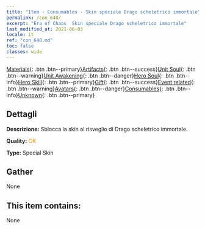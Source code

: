 ```yaml
---
title: "Item - Consumables - Skin speciale Drago scheletrico immortale"
permalink: /con_648/
excerpt: "Era of Chaos  Skin speciale Drago scheletrico immortale"
last_modified_at: 2021-06-03
locale: it
ref: "con_648.md"
toc: false
classes: wide
---
```

 [Materials](/ItemsIT/){: .btn .btn--primary}[Artifacts](/ItemsIT/Artifacts/){: .btn .btn--success}[Unit Soul](/ItemsIT/UnitSoul/){: .btn .btn--warning}[Unit Awakening](/ItemsIT/UnitAwakening/){: .btn .btn--danger}[Hero Soul](/ItemsIT/HeroSoul/){: .btn .btn--info}[Hero Skill](/ItemsIT/HeroSkill/){: .btn .btn--primary}[Gift](/ItemsIT/Gift/){: .btn .btn--success}[Event related](/ItemsIT/Events/){: .btn .btn--warning}[Avatars](/ItemsIT/Avatars/){: .btn .btn--danger}[Consumables](/ItemsIT/Consumables/){: .btn .btn--info}[Unknown](/ItemsIT/Unknown/){: .btn .btn--primary}

## Dettagli
 **Descrizione:** Sblocca la skin al risveglio di Drago scheletrico immortale.

 **Quality:** <span style="color: #FF8C00">OK</span>

 **Type:** Special Skin

## Gather

  None

## This item contains:

  None

